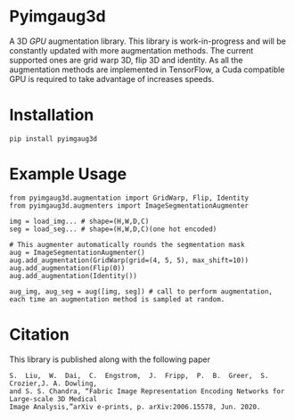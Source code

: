# Pyimgaug3d
A 3D *GPU* augmentation library. This library is work-in-progress and will be constantly updated with more augmentation methods. The current supported ones are grid warp 3D, flip  3D and identity. As all the augmentation methods are implemented in TensorFlow, a Cuda compatible GPU is required to take advantage of increases speeds.

# Installation
```
pip install pyimgaug3d
```

# Example Usage
```
from pyimgaug3d.augmentation import GridWarp, Flip, Identity
from pyimgaug3d.augmenters import ImageSegmentationAugmenter

img = load_img... # shape=(H,W,D,C)
seg = load_seg... # shape=(H,W,D,C)(one hot encoded)

# This augmenter automatically rounds the segmentation mask
aug = ImageSegmentationAugmenter()
aug.add_augmentation(GridWarp(grid=(4, 5, 5), max_shift=10))
aug.add_augmentation(Flip(0))
aug.add_augmentation(Identity())

aug_img, aug_seg = aug([img, seg]) # call to perform augmentation, each time an augmentation method is sampled at random.
```
# Citation
This library is published along with the following paper
```
S.  Liu,  W.  Dai,  C.  Engstrom,  J.  Fripp,  P.  B.  Greer,  S.  Crozier,J. A. Dowling, 
and S. S. Chandra, “Fabric Image Representation Encoding Networks for Large-scale 3D Medical 
Image Analysis,”arXiv e-prints, p. arXiv:2006.15578, Jun. 2020.
```
